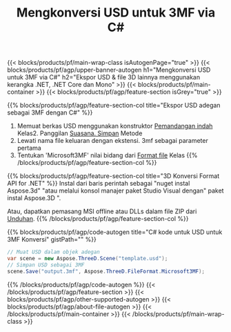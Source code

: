 ﻿---
title: Mengkonversi USD untuk 3MF via C# 
description: Mengkonversi USD & file 3D lainnya menggunakan .NET API
url: /id/net/conversion/usd-to-3mf/
family: 3d
platformtag: net
feature: conversion
informat: USD
outformat: 3MF
otherformats: DAE STL JT GLTF RVM DXF PDF ASE 
---
{{< blocks/products/pf/main-wrap-class isAutogenPage="true" >}}
{{< blocks/products/pf/agp/upper-banner-autogen h1="Mengkonversi USD untuk 3MF via C#" h2="Ekspor USD & file 3D lainnya menggunakan kerangka .NET, .NET Core dan Mono" >}}
{{< blocks/products/pf/main-container >}}
{{< blocks/products/pf/agp/feature-section isGrey="true" >}}

{{% blocks/products/pf/agp/feature-section-col title="Ekspor USD adegan sebagai 3MF dengan C#" %}}
1. Memuat berkas USD menggunakan konstruktor [Pemandangan indah](https://apireference.aspose.com/3d/net/aspose.threed/scene) Kelas2. Panggilan [Suasana. Simpan](https://apireference.aspose.com/3d/net/aspose.threed/scene/methods/save/index) Metode
3. Lewati nama file keluaran dengan ekstensi. 3mf sebagai parameter pertama
4. Tentukan 'Microsoft3MF' nilai bidang dari [Format file](https://apireference.aspose.com/3d/net/aspose.threed/fileformat/fields/index) Kelas
{{% /blocks/products/pf/agp/feature-section-col %}}

{{% blocks/products/pf/agp/feature-section-col title="3D Konversi Format API for .NET" %}}
Instal dari baris perintah sebagai "nuget instal Aspose.3d" "atau melalui konsol manajer paket Studio Visual dengan" paket instal Aspose.3D ".

Atau, dapatkan pemasang MSI offline atau DLLs dalam file ZIP dari [Unduhan](https://downloads.aspose.com/3d/net).
{{% /blocks/products/pf/agp/feature-section-col %}}

{{% blocks/products/pf/agp/code-autogen title="C# kode untuk USD untuk 3MF Konversi" gistPath="" %}}
```cs
// Muat USD dalam objek adegan 
var scene = new Aspose.ThreeD.Scene("template.usd");
// Simpan USD sebagai 3MF 
scene.Save("output.3mf", Aspose.ThreeD.FileFormat.Microsoft3MF);

```
{{% /blocks/products/pf/agp/code-autogen %}}
{{< /blocks/products/pf/agp/feature-section >}}
{{< blocks/products/pf/agp/other-supported-autogen >}}
{{< blocks/products/pf/agp/about-file-autogen >}}
{{< /blocks/products/pf/main-container >}}
{{< /blocks/products/pf/main-wrap-class >}}
